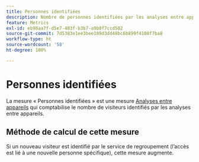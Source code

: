 ```yaml
---
title: Personnes identifiées
description: Nombre de personnes identifiées par les analyses entre appareils.
feature: Metrics
exl-id: eb98aa7f-d5e7-403f-b3b7-a9b0f7ccd502
source-git-commit: 7d5383e1ee3bee189d3dd48bc6b899f4108f7ba8
workflow-type: ht
source-wordcount: '58'
ht-degree: 100%

---
```


# Personnes identifiées

La mesure « Personnes identifiées » est une mesure [Analyses entre appareils](../cda/overview.md) qui comptabilise le nombre de visiteurs identifiés par les analyses entre appareils.

## Méthode de calcul de cette mesure

Si un nouveau visiteur est identifié par le service de regroupement (l’accès est lié à une nouvelle personne spécifique), cette mesure augmente.
